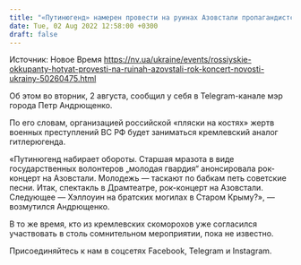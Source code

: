 ```yaml
---
title: "«Путинюгенд» намерен провести на руинах Азовстали пропагандистский рок-концерт — мэр Мариуполя"
date: Tue, 02 Aug 2022 12:58:00 +0300
draft: false
---
```

Источник: Новое Время https://nv.ua/ukraine/events/rossiyskie-okkupanty-hotyat-provesti-na-ruinah-azovstali-rok-koncert-novosti-ukrainy-50260475.html


Об этом во вторник, 2 августа, сообщил у себя в Telegram-канале мэр города Петр Андрющенко.

По его словам, организацией российской «пляски на костях» жертв военных преступлений ВС РФ будет заниматься кремлевский аналог гитлерюгенда.

«Путинюгенд набирает обороты. Старшая мразота в виде государственных волонтеров „молодая гвардия“ анонсировала рок-концерт на Азовстали. Молодежь — таскают по бабкам петь советские песни. Итак, спектакль в Драмтеатре, рок-концерт на Азовстали. Следующее — Хэллоуин на братских могилах в Старом Крыму?», — возмутился Андрющенко.

В то же время, кто из кремлевских скоморохов уже согласился участвовать в столь сомнительном мероприятии, пока не известно.

Присоединяйтесь к нам в соцсетях Facebook, Telegram и Instagram.
